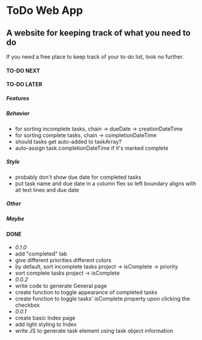 # ToDo Web App
## A website for keeping track of what you need to do
If you need a free place to keep track of your to-do list, look no further.

#### TO-DO NEXT

#### TO-DO LATER
##### Features
##### Behavior
- for sorting incomplete tasks, chain -> dueDate ->  creationDateTime
- for sorting complete tasks, chain -> completionDateTime
- should tasks get auto-added to taskArray?
- auto-assign task.completionDateTime if it's marked complete
##### Style
- probably don't show due date for completed tasks
- put task name and due date in a column flex so left boundary aligns with all text lines and due date
##### Other
##### Maybe

#### DONE
- *0.1.0*
- add "completed" tab
- give different priorities different colors
- by default, sort incomplete tasks project -> isComplete -> priority
- sort complete tasks project -> isComplete
- *0.0.2*
- write code to generate General page
- create function to toggle appearance of completed tasks
- create function to toggle tasks' isComplete property upon clicking the checkbox
- *0.0.1*
- create basic Index page
- add light styling to Index
- write JS to generate task element using task object information